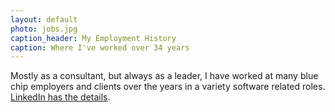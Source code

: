 ```yaml
---
layout: default
photo: jobs.jpg
caption_header: My Employment History
caption: Where I've worked over 34 years
---
```


Mostly as a consultant, but always as a leader, I have worked
at many blue chip employers and clients over the years in a variety
software related roles.  <a target="_blank" href="https://www.linkedin.com/in/paulhammant/">LinkedIn has the details</a>.